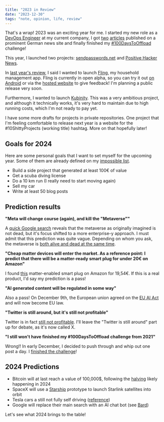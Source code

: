 ```yaml
---
title: "2023 in Review"
date: "2023-12-30"
tags: "note, opinion, life, review"
---
```


That's a wrap! 2023 was an exciting year for me. I started my new role as a [DevOps Engineer](/posts/2023-04-22-the-role-of-a-devops-engineer) at my current company, I got [two](https://www.golem.de/news/open-source-der-patch-basierte-git-workflow-soll-bleiben-2302-171585.html) [articles](https://www.golem.de/news/wertestrom-in-devops-das-projekt-am-laufen-halten-2312-180174.html) published on a prominent German news site and finally finished my [#100DaysToOffload](https://100daystooffload.com/) challenge!

This year, I launched two projects: [sendpasswords.net](https://sendpasswords.net/) and [Positive Hacker News](https://github.com/garritfra/positive_hackernews).

In [last year's review](/posts/2023-01-02-welcome-2023), I said I wanted to launch [Fling](https://github.com/garritfra/fling), my household management app. Fling is currently in open alpha, so you can try it out [on Android](https://play.google.com/store/apps/details?id=de.garritfra.fling) or via the [hosted website](https://fling-list.web.app) to give feedback! I'm planning a public release very soon.

Furthermore, I wanted to launch [Kubinity](https://docs.kubinity.com/). This was a very ambitious project, and although it technically works, it's very hard to maintain due to high running costs, which I'm not ready to pay yet.

I have some more drafts for projects in private repositories. One project that I'm feeling comfortable to release next year is a website for the #10ShittyProjects (working title) hashtag. More on that hopefully later!

## Goals for 2024

Here are some personal goals that I want to set myself for the upcoming year. Some of them are already defined on my [impossible list](/impossible).

* Build a side project that generated at least 100€ of value
* Get a scuba diving license
* Do a 10 km run (I really need to start moving again)
* Sell my car
* Write at least 50 blog posts

## Prediction results

**"Meta will change course (again), and kill the "Metaverse""**

A [quick Google search](https://labs.sogeti.com/the-metaverse-is-dead/#:~:text=The%20Real%20Promise%20of%20VR%2FAR%20Lies%20in%20Training%20Simulations&text=Yet%2C%20as%20of%202023%2C%20we,Reality%20(AR)%20has%20diminished.) reveals that the metaverse as originally imagined is not dead, but it's focus shifted to a more enterprise-y approach. I must admit that this prediction was quite vague. Depending on whom you ask, the metaverse is [both alive and dead at the same time](https://en.m.wikipedia.org/wiki/Schr%C3%B6dinger%27s_cat).

**"Cheap matter devices will enter the market. As a reference point: I predict that there will be a matter-ready smart plug for under 20€ on Amazon"**

I found [this](https://amzn.eu/d/iA9ZBQf) matter-enabled smart plug on Amazon for 19,54€. If this is a real product, I'd say my prediction is a pass!

**"AI generated content will be regulated in some way"**

Also a pass! On December 9th, the European union agreed on the [EU AI Act](https://www.europarl.europa.eu/news/en/headlines/society/20230601STO93804/eu-ai-act-first-regulation-on-artificial-intelligence) and will now become EU law.

**"Twitter is still around, but it's still not profitable"**

Twitter is in fact [still not profitable](https://www.businessofapps.com/data/twitter-statistics/#:~:text=Twitter%20generated%20%244.4%20billion%20revenue%20in%202022%2C%20a%2011%25%20decrease,a%20loss%20of%20advertising%20revenue.). I'll leave the "Twitter is still around" part up for debate, as it's now called X.

**"I still won't have finished my #100DaysToOffload challenge from 2021"**

Wrong!! In early December, I decided to push through and whip out one post a day. I [finished the challenge](https://garrit.xyz/posts/2023-12-23-100daystooffload-i-made-it)!


## 2024 Predictions

* Bitcoin will at last reach a value of 100,000$, following the [halving](https://www.nicehash.com/countdown/btc-halving-2024-05-10-12-00) likely happening in 2024
* SpaceX will use a [Starship](https://www.spacex.com/vehicles/starship/) prototype to launch Starlink satellites into orbit
* Tesla cars a still not fully self driving ([reference](https://motherfrunker.ca/fsd/))
* Google will replace their main search with an AI chat bot (see [Bard](https://bard.google.com))

Let's see what 2024 brings to the table!
